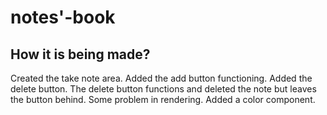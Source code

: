 # notes'-book

## How it is being made?

Created the take note area.
Added the add button functioning.
Added the delete button.
The delete button functions and deleted the note but leaves the button behind. Some problem in rendering.
Added a color component.
